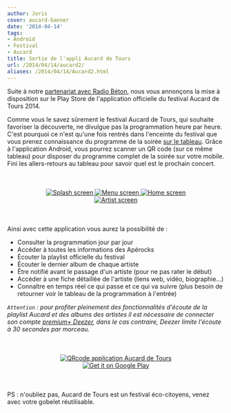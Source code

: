 ```yaml
---
author: Joris
cover: aucard-banner
date: '2014-04-14'
tags:
- Android
- Festival
- Aucard
title: Sortie de l'appli Aucard de Tours
url: /2014/04/14/aucard2/
aliases: /2014/04/14/Aucard2.html
---
```



Suite à notre <a href="http://code-troopers.com/2014/03/17/Aucard.html">partenariat avec Radio Béton</a>, nous vous annonçons la mise à disposition sur le Play Store de l'application officielle du festival Aucard de Tours 2014.

Comme vous le savez sûrement le festival Aucard de Tours, qui souhaite favoriser la découverte, ne divulgue pas la programmation heure par heure. C'est pourquoi ce n'est qu'une fois rentrés dans l'enceinte du festival que vous prenez connaissance du programme de la soirée <a href="/images/posts/2014-04-14-Aucard2/aucard_tableau.jpg" title="Tableau de la programmation" data-lightbox="image-1" class="inlineBoxes"> sur le tableau</a>. Grâce à l'application Android, vous pourrez scanner un QR code (sur ce même tableau) pour disposer du programme complet de la soirée sur votre mobile. Fini les allers-retours au tableau pour savoir quel est le prochain concert.


<div style="text-align:center;margin:50px">
    <a href="/images/posts/2014-04-14-Aucard2/screen1.png" data-lightbox="group-2" title="Splash screen de l'application" class="inlineBoxes">
        <img class="medium" src="/images/posts/2014-04-14-Aucard2/screen1.png" alt="Splash screen"/>
    </a>
    <a href="/images/posts/2014-04-14-Aucard2/screen2.png" data-lightbox="group-2" title="Menu de l'application" class="inlineBoxes">
        <img class="medium" src="/images/posts/2014-04-14-Aucard2/screen2.png" alt="Menu screen"/>
    </a>
    <a href="/images/posts/2014-04-14-Aucard2/screen3.png" data-lightbox="group-2" title="Home screen de l'application" class="inlineBoxes">
        <img class="medium" src="/images/posts/2014-04-14-Aucard2/screen3.png" alt="Home screen"/>
    </a>
    <a href="/images/posts/2014-04-14-Aucard2/screen4.png" data-lightbox="group-2" title="Une fiche artiste de l'application" class="inlineBoxes">
        <img class="medium" src="/images/posts/2014-04-14-Aucard2/screen4.png" alt="Artist screen"/>
    </a>
</div>

Ainsi avec cette application vous aurez la possibilité de :
 * Consulter la programmation jour par jour
 * Accéder à toutes les informations des Apérocks
 * Écouter la playlist officielle du festival
 * Écouter le dernier album de chaque artiste
 * Être notifié avant le passage d'un artiste (pour ne pas rater le début)
 * Accéder à une fiche détaillée de l'artiste (liens web, vidéo, biographie…)
 * Connaître en temps réel ce qui passe et ce qui va suivre (plus besoin de retourner voir le tableau de la programmation à l'entrée)

_`Attention` : pour profiter pleinement des fonctionnalités d'écoute de la playlist Aucard et des albums des artistes
il est nécessaire de connecter son compte <a href="http://www.deezer.com/offers/premiumplus">premium+ Deezer</a>, dans le cas contraire, Deezer limite l'écoute à 30 secondes par morceau._

<div style="text-align:center;margin:50px">
    <a href="https://play.google.com/store/apps/details?id=com.codetroopers.aucard">
      <img class="medium" alt="QRcode application Aucard de Tours" src="/images/posts/2014-04-14-Aucard2/qrcode_playstore_aucard.png" />
    </a>
    <a href="https://play.google.com/store/apps/details?id=com.codetroopers.aucard">
      <img alt="Get it on Google Play" src="https://developer.android.com/images/posts/brand/fr_generic_rgb_wo_60.png" />
    </a>
</div>

 PS : n'oubliez pas, Aucard de Tours est un festival éco-citoyens, venez avec votre gobelet réutilisable.
